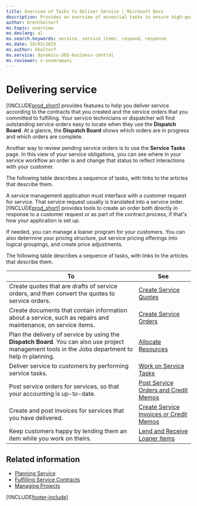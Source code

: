 ```yaml
---
title: Overview of Tasks to Deliver Service | Microsoft Docs
description: Provides an overview of essential tasks to ensure high-quality service delivery and fulfillment of customer agreements.
author: brentholtorf
ms.topic: overview
ms.devlang: al
ms.search.keywords: service, service items, respond, response
ms.date: 10/03/2025
ms.author: bholtorf
ms.service: dynamics-365-business-central
ms.reviewer: v-soumramani
---
```


# Delivering service

[!INCLUDE[prod_short](includes/prod_short.md)] provides features to help you deliver service according to the contracts that you created and the service orders that you committed to fulfilling. Your service technicians or dispatcher will find outstanding service orders easy to locate when they use the **Dispatch Board**. At a glance, the **Dispatch Board** shows which orders are in progress and which orders are complete.  
  
Another way to review pending service orders is to use the **Service Tasks** page. In this view of your service obligations, you can see where in your service workflow an order is and change that status to reflect interactions with your customer.  
  
The following table describes a sequence of tasks, with links to the articles that describe them.

A service management application must interface with a customer request for service. That service request usually is translated into a service order. [!INCLUDE[prod_short](includes/prod_short.md)] provides tools to create an order both directly in response to a customer request or as part of the contract process, if that's how your application is set up.  
  
If needed, you can manage a loaner program for your customers. You can also determine your pricing structure, put service pricing offerings into logical groupings, and create price adjustments.  
  
The following table describes a sequence of tasks, with links to the articles that describe them.
  
|**To**|**See**|  
|------------|-------------|  
|Create quotes that are drafts of service orders, and then convert the quotes to service orders.|[Create Service Quotes](service-how-to-create-service-quotes.md)|
|Create documents that contain information about a service, such as repairs and maintenance, on service items.|[Create Service Orders](service-how-to-create-service-orders.md)|
|Plan the delivery of service by using the **Dispatch Board**. You can also use project management tools in the Jobs department to help in planning.|[Allocate Resources](service-how-to-allocate-resources.md)|  
|Deliver service to customers by performing service tasks.|[Work on Service Tasks](service-how-to-work-on-service-tasks.md)|  
|Post service orders for services, so that your accounting is up-to-date.|[Post Service Orders and Credit Memos](service-how-to-post-service-orders.md)|  
|Create and post invoices for services that you have delivered.|[Create Service Invoices or Credit Memos](service-how-create-invoices.md)|  
|Keep customers happy by lending them an item while you work on theirs.| [Lend and Receive Loaner Items](service-how-to-lend-receive-loaners.md)|
  
## Related information

- [Planning Service](service-plan-service.md)  
- [Fulfilling Service Contracts](service-fulfill-service-contracts.md)  
- [Managing Projects](projects-manage-projects.md)  

[!INCLUDE[footer-include](includes/footer-banner.md)]